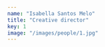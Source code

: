 ```yaml
---
name: "Isabella Santos Melo"
title: "Creative director"
key: 1
image: "/images/people/1.jpg"
---
```

